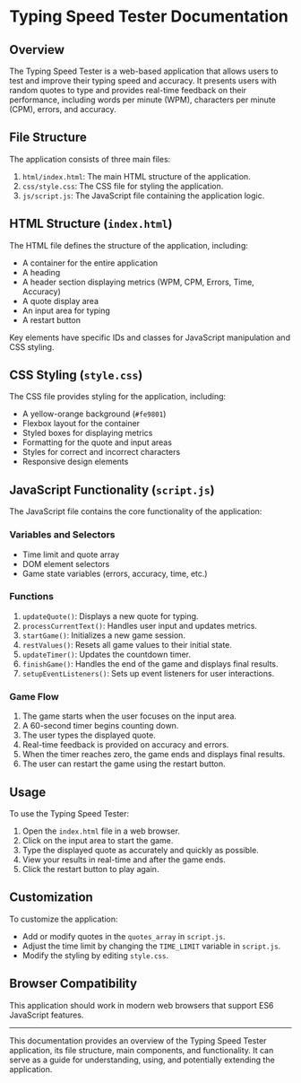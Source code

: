 # Typing Speed Tester Documentation

## Overview

The Typing Speed Tester is a web-based application that allows users to test and improve their typing speed and accuracy. It presents users with random quotes to type and provides real-time feedback on their performance, including words per minute (WPM), characters per minute (CPM), errors, and accuracy.

## File Structure

The application consists of three main files:

1. `html/index.html`: The main HTML structure of the application.
2. `css/style.css`: The CSS file for styling the application.
3. `js/script.js`: The JavaScript file containing the application logic.

## HTML Structure (`index.html`)

The HTML file defines the structure of the application, including:

- A container for the entire application
- A heading
- A header section displaying metrics (WPM, CPM, Errors, Time, Accuracy)
- A quote display area
- An input area for typing
- A restart button

Key elements have specific IDs and classes for JavaScript manipulation and CSS styling.

## CSS Styling (`style.css`)

The CSS file provides styling for the application, including:

- A yellow-orange background (`#fe9801`)
- Flexbox layout for the container
- Styled boxes for displaying metrics
- Formatting for the quote and input areas
- Styles for correct and incorrect characters
- Responsive design elements

## JavaScript Functionality (`script.js`)

The JavaScript file contains the core functionality of the application:

### Variables and Selectors

- Time limit and quote array
- DOM element selectors
- Game state variables (errors, accuracy, time, etc.)

### Functions

1. `updateQuote()`: Displays a new quote for typing.
2. `processCurrentText()`: Handles user input and updates metrics.
3. `startGame()`: Initializes a new game session.
4. `restValues()`: Resets all game values to their initial state.
5. `updateTimer()`: Updates the countdown timer.
6. `finishGame()`: Handles the end of the game and displays final results.
7. `setupEventListeners()`: Sets up event listeners for user interactions.

### Game Flow

1. The game starts when the user focuses on the input area.
2. A 60-second timer begins counting down.
3. The user types the displayed quote.
4. Real-time feedback is provided on accuracy and errors.
5. When the timer reaches zero, the game ends and displays final results.
6. The user can restart the game using the restart button.

## Usage

To use the Typing Speed Tester:

1. Open the `index.html` file in a web browser.
2. Click on the input area to start the game.
3. Type the displayed quote as accurately and quickly as possible.
4. View your results in real-time and after the game ends.
5. Click the restart button to play again.

## Customization

To customize the application:

- Add or modify quotes in the `quotes_array` in `script.js`.
- Adjust the time limit by changing the `TIME_LIMIT` variable in `script.js`.
- Modify the styling by editing `style.css`.

## Browser Compatibility

This application should work in modern web browsers that support ES6 JavaScript features.

---

This documentation provides an overview of the Typing Speed Tester application, its file structure, main components, and functionality. It can serve as a guide for understanding, using, and potentially extending the application.
